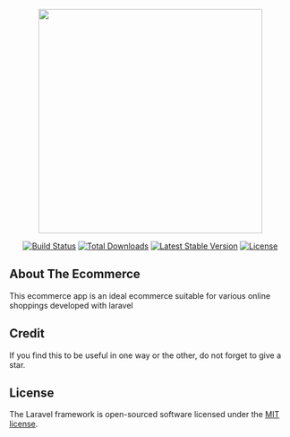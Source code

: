 <p align="center"><a href="https://sleepy-woodland-37644.herokuapp.com/" target="_blank"><img src="https://www.shutterstock.com/image-photo/omni-channel-technology-online-retail-business-1564080871" width="400"></a></p>

<p align="center">
<a href="https://travis-ci.org/laravel/framework"><img src="https://travis-ci.org/laravel/framework.svg" alt="Build Status"></a>
<a href="https://packagist.org/packages/laravel/framework"><img src="https://img.shields.io/packagist/dt/laravel/framework" alt="Total Downloads"></a>
<a href="https://packagist.org/packages/laravel/framework"><img src="https://img.shields.io/packagist/v/laravel/framework" alt="Latest Stable Version"></a>
<a href="https://packagist.org/packages/laravel/framework"><img src="https://img.shields.io/packagist/l/laravel/framework" alt="License"></a>
</p>

## About The Ecommerce

This ecommerce app is an ideal ecommerce suitable for various online shoppings developed with laravel

## Credit

If you find this to be useful in one way or the other, do not forget to give a star.

## License

The Laravel framework is open-sourced software licensed under the [MIT license](https://opensource.org/licenses/MIT).
